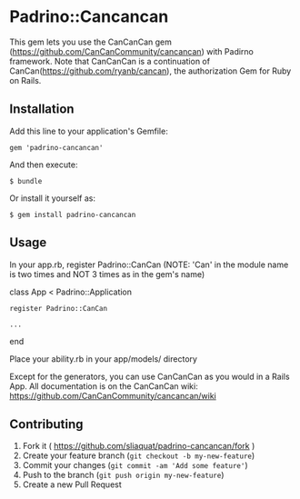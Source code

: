 # Padrino::Cancancan

This gem lets you use the CanCanCan gem (https://github.com/CanCanCommunity/cancancan) with Padirno framework. Note that CanCanCan is a continuation of CanCan(https://github.com/ryanb/cancan), the authorization Gem for Ruby on Rails. 

## Installation

Add this line to your application's Gemfile:

    gem 'padrino-cancancan'

And then execute:

    $ bundle

Or install it yourself as:

    $ gem install padrino-cancancan

## Usage

In your app.rb, register Padrino::CanCan   (NOTE: 'Can' in the module name is two times and NOT 3 times as in the gem's name)

class App < Padrino::Application
   
    register Padrino::CanCan
   
    ...
end
    
Place your ability.rb in your app/models/ directory

Except for the generators, you can use CanCanCan as you would in a Rails App.
All documentation is on the CanCanCan wiki: https://github.com/CanCanCommunity/cancancan/wiki

## Contributing

1. Fork it ( https://github.com/sliaquat/padrino-cancancan/fork )
2. Create your feature branch (`git checkout -b my-new-feature`)
3. Commit your changes (`git commit -am 'Add some feature'`)
4. Push to the branch (`git push origin my-new-feature`)
5. Create a new Pull Request
